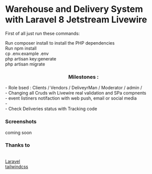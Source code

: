 <h1>Warehouse and Delivery System with Laravel 8 Jetstream Livewire</h1>
<p>
First of all just run these commands:
</p>
<p>
Run composer install to install the PHP dependencies<br>
Run npm install<br>
cp .env.example .env<br>
php artisan key:generate<br>
php artisan migrate
<br>
</p>

<h3 align="center">Milestones :</h3>
- Role bsed : Clients / Vendors / DeliveyrMan / Moderator / admin /  <br>
- Changing all Cruds wih Livewire real validation and SPa compnents  <br>
- event listiners notifaction with web push, email or social media<br>
-<br>
- Check Deliveries status with Tracking code<br>


<h3>Screenshots</h3>
<p>coming soon</p>


<p align="center">
<h3>Thanks to </h3><br>
<a href="https://laravel.com">Laravel</a> <br>
<a href="https://tailwindcss.com">tailwindcss</a><br>
</p>
    

